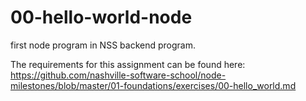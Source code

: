 # 00-hello-world-node
first node program in NSS backend program.

The requirements for this assignment can be found here: https://github.com/nashville-software-school/node-milestones/blob/master/01-foundations/exercises/00-hello_world.md
